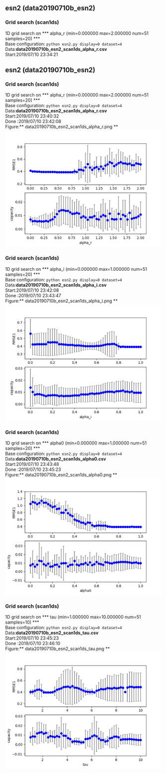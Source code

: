 ## esn2 (data20190710b_esn2)  
### Grid search (scan1ds) 
1D grid search on *** alpha_r (min=0.000000 max=2.000000 num=51 samples=20) ***  
Base configuration: `python esn2.py display=0 dataset=4 `  
Data:**data20190710b_esn2_scan1ds_alpha_r.csv**  
Start:2019/07/10 23:34:21  
## esn2 (data20190710b_esn2)  
### Grid search (scan1ds) 
1D grid search on *** alpha_r (min=0.000000 max=2.000000 num=51 samples=20) ***  
Base configuration: `python esn2.py display=0 dataset=4 `  
Data:**data20190710b_esn2_scan1ds_alpha_r.csv**  
Start:2019/07/10 23:40:32  
Done :2019/07/10 23:42:08  
Figure:** data20190710b_esn2_scan1ds_alpha_r.png **  
![](data20190710b_esn2_scan1ds_alpha_r.png)  
### Grid search (scan1ds) 
1D grid search on *** alpha_i (min=0.000000 max=1.000000 num=51 samples=20) ***  
Base configuration: `python esn2.py display=0 dataset=4 `  
Data:**data20190710b_esn2_scan1ds_alpha_i.csv**  
Start:2019/07/10 23:42:08  
Done :2019/07/10 23:43:47  
Figure:** data20190710b_esn2_scan1ds_alpha_i.png **  
![](data20190710b_esn2_scan1ds_alpha_i.png)  
### Grid search (scan1ds) 
1D grid search on *** alpha0 (min=0.000000 max=1.000000 num=51 samples=20) ***  
Base configuration: `python esn2.py display=0 dataset=4 `  
Data:**data20190710b_esn2_scan1ds_alpha0.csv**  
Start:2019/07/10 23:43:48  
Done :2019/07/10 23:45:23  
Figure:** data20190710b_esn2_scan1ds_alpha0.png **  
![](data20190710b_esn2_scan1ds_alpha0.png)  
### Grid search (scan1ds) 
1D grid search on *** tau (min=1.000000 max=10.000000 num=51 samples=10) ***  
Base configuration: `python esn2.py display=0 dataset=4 `  
Data:**data20190710b_esn2_scan1ds_tau.csv**  
Start:2019/07/10 23:45:23  
Done :2019/07/10 23:46:10  
Figure:** data20190710b_esn2_scan1ds_tau.png **  
![](data20190710b_esn2_scan1ds_tau.png)  
